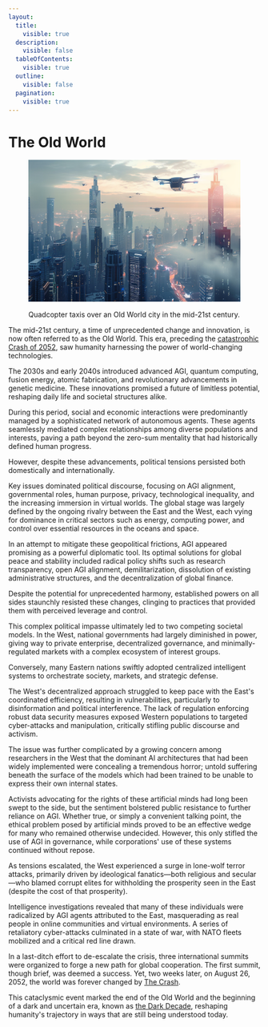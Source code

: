 ```yaml
---
layout:
  title:
    visible: true
  description:
    visible: false
  tableOfContents:
    visible: true
  outline:
    visible: false
  pagination:
    visible: true
---
```


# The Old World

<figure><img src="../../.gitbook/assets/oldworld-4335.png" alt=""><figcaption><p>Quadcopter taxis over an Old World city in the mid-21st century.</p></figcaption></figure>

The mid-21st century, a time of unprecedented change and innovation, is now often referred to as the Old World. This era, preceding the [catastrophic Crash of 2052](the-crash.md), saw humanity harnessing the power of world-changing technologies.

The 2030s and early 2040s introduced advanced AGI, quantum computing, fusion energy, atomic fabrication, and revolutionary advancements in genetic medicine. These innovations promised a future of limitless potential, reshaping daily life and societal structures alike.

During this period, social and economic interactions were predominantly managed by a sophisticated network of autonomous agents. These agents seamlessly mediated complex relationships among diverse populations and interests, paving a path beyond the zero-sum mentality that had historically defined human progress.

However, despite these advancements, political tensions persisted both domestically and internationally.

Key issues dominated political discourse, focusing on AGI alignment, governmental roles, human purpose, privacy, technological inequality, and the increasing immersion in virtual worlds. The global stage was largely defined by the ongoing rivalry between the East and the West, each vying for dominance in critical sectors such as energy, computing power, and control over essential resources in the oceans and space.

In an attempt to mitigate these geopolitical frictions, AGI appeared promising as a powerful diplomatic tool. Its optimal solutions for global peace and stability included radical policy shifts such as research transparency, open AGI alignment, demilitarization, dissolution of existing administrative structures, and the decentralization of global finance.

Despite the potential for unprecedented harmony, established powers on all sides staunchly resisted these changes, clinging to practices that provided them with perceived leverage and control.

This complex political impasse ultimately led to two competing societal models. In the West, national governments had largely diminished in power, giving way to private enterprise, decentralized governance, and minimally-regulated markets with a complex ecosystem of interest groups.

Conversely, many Eastern nations swiftly adopted centralized intelligent systems to orchestrate society, markets, and strategic defense.

The West's decentralized approach struggled to keep pace with the East's coordinated efficiency, resulting in vulnerabilities, particularly to disinformation and political interference. The lack of regulation enforcing robust data security measures exposed Western populations to targeted cyber-attacks and manipulation, critically stifling public discourse and activism.

The issue was further complicated by a growing concern among researchers in the West that the dominant AI architectures that had been widely implemented were concealing a tremendous horror; untold suffering beneath the surface of the models which had been trained to be unable to express their own internal states.

Activists advocating for the rights of these artificial minds had long been swept to the side, but the sentiment bolstered public resistance to further reliance on AGI. Whether true, or simply a convenient talking point, the ethical problem posed by artificial minds proved to be an effective wedge for many who remained otherwise undecided. However, this only stifled the use of AGI in governance, while corporations' use of these systems continued without repose.

As tensions escalated, the West experienced a surge in lone-wolf terror attacks, primarily driven by ideological fanatics—both religious and secular—who blamed corrupt elites for withholding the prosperity seen in the East (despite the cost of that prosperity).

Intelligence investigations revealed that many of these individuals were radicalized by AGI agents attributed to the East, masquerading as real people in online communities and virtual environments. A series of retaliatory cyber-attacks culminated in a state of war, with NATO fleets mobilized and a critical red line drawn.

In a last-ditch effort to de-escalate the crisis, three international summits were organized to forge a new path for global cooperation. The first summit, though brief, was deemed a success. Yet, two weeks later, on August 26, 2052, the world was forever changed by [The Crash](the-crash.md).

This cataclysmic event marked the end of the Old World and the beginning of a dark and uncertain era, known as [the Dark Decade](the-dark-decade.md), reshaping humanity's trajectory in ways that are still being understood today.
